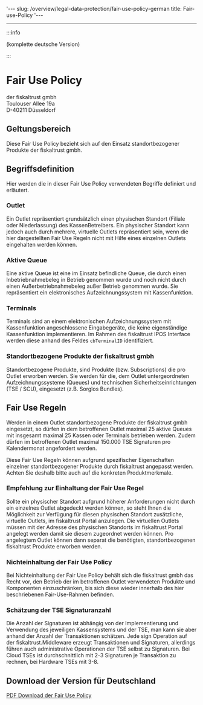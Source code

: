 
'---
slug: /overview/legal-data-protection/fair-use-policy-german
title: Fair-use-Policy
'---

---

:::info

(komplette deutsche Version)

:::

# Fair Use Policy

der fiskaltrust gmbh<br />
Toulouser Allee 19a<br />
D-40211 Düsseldorf<br />



## Geltungsbereich

Diese Fair Use Policy bezieht sich auf den Einsatz standortbezogener Produkte der fiskaltrust gmbh.

## Begriffsdefinition

Hier werden die in dieser Fair Use Policy verwendeten Begriffe definiert und erläutert.

### Outlet

Ein Outlet repräsentiert grundsätzlich einen physischen Standort (Filiale oder Niederlassung) des KassenBetreibers. Ein physischer Standort kann jedoch auch durch mehrere, virtuelle Outlets repräsentiert sein, wenn die hier dargestellten Fair Use Regeln nicht mit Hilfe eines einzelnen Outlets eingehalten werden können. 

### Aktive Queue

Eine aktive Queue ist eine im Einsatz befindliche Queue, die durch einen Inbetriebnahmebeleg in Betrieb genommen wurde und noch nicht durch einen Außerbetriebnahmebeleg außer Betrieb genommen wurde. Sie repräsentiert ein elektronisches Aufzeichnungssystem mit Kassenfunktion. 

### Terminals

Terminals sind an einem elektronischen Aufzeichnungssystem mit Kassenfunktion angeschlossene Eingabegeräte, die keine eigenständige Kassenfunktion implementieren. Im Rahmen des fiskaltrust IPOS Interface werden diese anhand des Feldes `cbTerminalID` identifiziert. 

### Standortbezogene Produkte der fiskaltrust gmbh

Standortbezogene Produkte, sind Produkte (bzw. Subscriptions) die pro Outlet erworben werden. Sie werden für die, dem Outlet untergeordneten Aufzeichnungssysteme (Queues) und technischen Sicherheitseinrichtungen (TSE / SCU), eingesetzt (z.B. Sorglos Bundles).

## Fair Use Regeln

Werden in einem Outlet standortbezogene Produkte der fiskaltrust gmbh eingesetzt, so dürfen in dem betroffenen Outlet maximal 25 aktive Queues mit insgesamt maximal 25 Kassen oder Terminals betrieben werden. Zudem dürfen im betroffenen Outlet maximal 150.000 TSE Signaturen pro Kalendermonat angefordert werden.

Diese Fair Use Regeln können aufgrund spezifischer Eigenschaften einzelner standortbezogener Produkte durch fiskaltrust angepasst werden. Achten Sie deshalb bitte auch auf die konkreten Produktmerkmale.

### Empfehlung zur Einhaltung der Fair Use Regel

Sollte ein physischer Standort aufgrund höherer Anforderungen nicht durch ein einzelnes Outlet abgedeckt werden können, so steht Ihnen die Möglichkeit zur Verfügung für diesen physischen Standort zusätzliche, virtuelle Outlets, im fiskaltrust Portal anzulegen. Die virtuellen Outlets müssen mit der Adresse des physischen Standorts im fiskaltrust Portal angelegt werden damit sie diesem zugeordnet werden können. Pro angelegtem Outlet können dann separat die benötigten, standortbezogenen fiskaltrust Produkte erworben werden.

### Nichteinhaltung der Fair Use Policy

Bei Nichteinhaltung der Fair Use Policy behält sich die fiskaltrust gmbh das Recht vor, den Betrieb der im betroffenen Outlet verwendeten Produkte und Komponenten einzuschränken, bis sich diese wieder innerhalb des hier beschriebenen Fair-Use-Rahmen befinden.

### Schätzung der TSE Signaturanzahl

Die Anzahl der Signaturen ist abhängig von der Implementierung und Verwendung des jeweiligen Kassensystems und der TSE, man kann sie aber anhand der Anzahl der Transaktionen schätzen. Jede sign Operation auf der fiskaltrust.Middleware erzeugt Transaktionen und Signaturen, allerdings führen auch administrative Operationen der TSE selbst zu Signaturen. Bei Cloud TSEs ist durchschnittlich mit 2-3 Signaturen je Transaktion zu rechnen, bei Hardware TSEs mit 3-8.


## Download der Version für Deutschland

[PDF Download der Fair Use Policy](media/market-de-fair-use-policy.pdf)